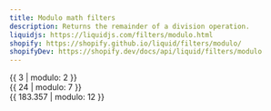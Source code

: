 ```yaml
---
title: Modulo math filters
description: Returns the remainder of a division operation.
liquidjs: https://liquidjs.com/filters/modulo.html
shopify: https://shopify.github.io/liquid/filters/modulo/
shopifyDev: https://shopify.dev/docs/api/liquid/filters/modulo
---
```

{{ 3 | modulo: 2 }}  
{{ 24 | modulo: 7 }}  
{{ 183.357 | modulo: 12 }}